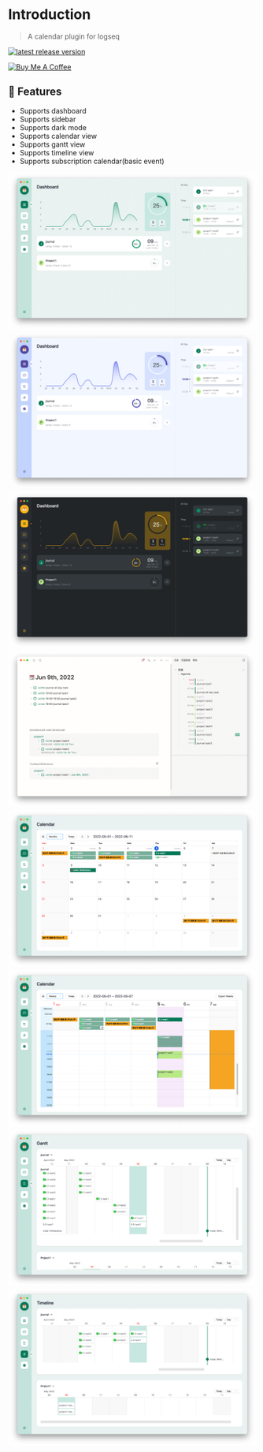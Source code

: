# Introduction
> A calendar plugin for logseq

[![latest release version](https://img.shields.io/github/v/release/haydenull/logseq-plugin-agenda)](https://github.com/haydenull/logseq-plugin-agenda/releases)

<a href="https://www.buymeacoffee.com/haydenull" target="_blank"><img src="https://cdn.buymeacoffee.com/buttons/v2/default-green.png" alt="Buy Me A Coffee" style="height: 60px !important;width: 217px !important;" ></a>

<!-- ::: warning Notice
The original journalDateFormatter configuration required the user to read the dayjs document to fill in correctly, Version 1.8.1 removes the journalDateFormatter setting. Instead, I got it from logseq on my own, which unfortunately affected the original date parsing. If you get the error `Use yyyyy instead of YYYY (in YYYYMMDD) for formatting`, please click the fx button in the settings to change all `YYYYMMDD` to `yyyyMMdd`
::: -->


## 🎨 Features
- Supports dashboard
- Supports sidebar
- Supports dark mode
- Supports calendar view
- Supports gantt view
- Supports timeline view
- Supports subscription calendar(basic event)

![dashboard-light](../screenshots/dashboard-light.png)
![dashboard-purple](../screenshots/dashboard-purple.png)
![dashboard-dark](../screenshots/dashboard-dark.png)
![sidebar](../screenshots/sidebar.jpg)
![MonthView](../screenshots/monthView.png)
![WeeklyView](../screenshots/weeklyView.png)
![GanttView](../screenshots/gantt-advanced.png)
![Timeline](../screenshots/timeline.png)
<!-- ![settings](../screenshots/settings.png)
![query](../screenshots/query.png)
![agenda](../screenshots/modifyAgenda.png) -->